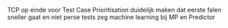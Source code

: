 TCP op einde voor Test Case Prioritisation
duidelijk maken dat eerste falen sneller gaat en niet perse tests
zeg machine learning bij MP en Predictor
